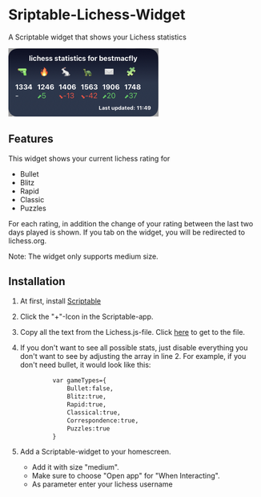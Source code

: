 # Sriptable-Lichess-Widget
A Scriptable widget that shows your Lichess statistics

<img src="Screenshot.png" width=300/>

## Features
This widget shows your current lichess rating for 
- Bullet
- Blitz
- Rapid
- Classic
- Puzzles

For each rating, in addition the change of your rating between the last two days played is shown.
If you tab on the widget, you will be redirected to lichess.org.

Note: The widget only supports medium size.

## Installation

1. At first, install [Scriptable](https://apps.apple.com/de/app/scriptable/id1405459188)
2. Click the "+"-Icon in the Scriptable-app.
3. Copy all the text from the Lichess.js-file. Click [here](https://github.com/bestmacfly/Scriptable-lichess-Widget/blob/main/Lichess.js)  to get to the file.
4. If you don't want to see all possible stats, just disable everything you don't want to see by adjusting the array in line 2. For example, if you don't need bullet, it would look like this:
				
				var gameTypes={
  					Bullet:false,
  					Blitz:true,
  					Rapid:true,
  					Classical:true,
  					Correspondence:true,
  					Puzzles:true
				}

5. Add a Scriptable-widget to your homescreen.
   * Add it with size "medium".
   * Make sure to choose "Open app" for "When Interacting".
   * As parameter enter your lichess username
